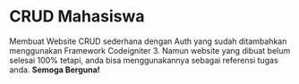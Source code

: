 # CRUD Mahasiswa
Membuat Website CRUD sederhana dengan Auth yang sudah ditambahkan menggunakan Framework Codeigniter 3. Namun website yang dibuat belum selesai 100% tetapi, anda bisa menggunakannya sebagai referensi tugas anda.
**Semoga Berguna!**
